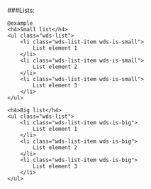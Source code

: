 ###Lists:

	@example
	<h4>Small list</h4>
	<ul class="wds-list">
		<li class="wds-list-item wds-is-small">
			List element 1
		</li>
		<li class="wds-list-item wds-is-small">
			List element 2
		</li>
		<li class="wds-list-item wds-is-small">
			List element 3
		</li>
	</ul>

	<h4>Big list</h4>
	<ul class="wds-list">
		<li class="wds-list-item wds-is-big">
			List element 1
		</li>
		<li class="wds-list-item wds-is-big">
			List element 2
		</li>
		<li class="wds-list-item wds-is-big">
			List element 3
		</li>
	</ul>
